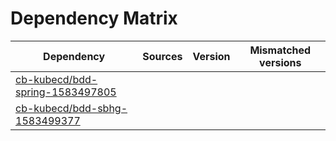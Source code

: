 # Dependency Matrix

Dependency | Sources | Version | Mismatched versions
---------- | ------- | ------- | -------------------
[cb-kubecd/bdd-spring-1583497805](https://github.com/cb-kubecd/bdd-spring-1583497805.git) |  | []() | 
[cb-kubecd/bdd-sbhg-1583499377](https://github.com/cb-kubecd/bdd-sbhg-1583499377.git) |  | []() | 

